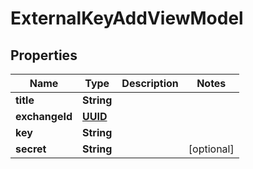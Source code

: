 
# ExternalKeyAddViewModel

## Properties
Name | Type | Description | Notes
------------ | ------------- | ------------- | -------------
**title** | **String** |  | 
**exchangeId** | [**UUID**](UUID.md) |  | 
**key** | **String** |  | 
**secret** | **String** |  |  [optional]



